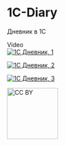 # 1C-Diary
Дневник в 1С

Video  
[![1С Дневник, 1](https://i9.ytimg.com/vi/cTJZO356AcQ/mq2.jpg?sqp=CKCbvPkF&rs=AOn4CLC6QYDHQk4DCZoxATfn5a28W9cbIA)](https://youtu.be/cTJZO356AcQ "1С Дневник, 1")  

[![1С Дневник, 2](https://i9.ytimg.com/vi/vW9FN5WZVuo/mq2.jpg?sqp=CKCbvPkF&rs=AOn4CLCxxJiky_NxsB81uwxsJV0HCLoTDA)](https://youtu.be/vW9FN5WZVuo "1С Дневник, 2")  

[![1С Дневник, 3](https://i9.ytimg.com/vi/CrJvFIasgbM/mq2.jpg?sqp=CKCbvPkF&rs=AOn4CLBMOtsDB_UQ2VgxGkyYlvnIqeDPUg)](https://youtu.be/CrJvFIasgbM "1С Дневник, 3")  

<img src="https://mirrors.creativecommons.org/presskit/buttons/88x31/png/by.png" alt="CC BY" title="CC BY" width="120">
